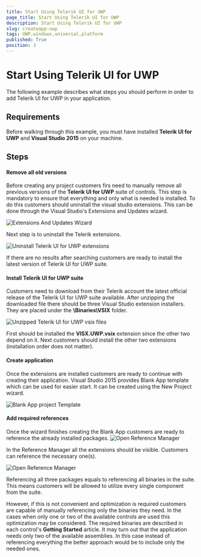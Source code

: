 ```yaml
---
title: Start Using Telerik UI for UWP
page_title: Start Using Telerik UI for UWP
description: Start Using Telerik UI for UWP
slug: createapp-uwp
tags: UWP,windows,universal,platform
published: True
position: 3
---
```


# Start Using Telerik UI for UWP

The following example describes what steps you should perform in order to add Telerik UI for UWP in your application.

## Requirements
Before walking through this example, you must have installed **Telerik UI for UWP** and **Visual Studio 2015** on your machine.

## Steps

#### Remove all old versions

Before creating any project customers firs need to manually remove all previous versions of the **Telerik UI for UWP** suite of controls. This step is mandatory to ensure that everything and only what is needed is installed. To do this customers should uninstall the visual studio extensions. This can be done through the Visual Studio's Extensions and Updates wizard.

![Extensions And Updates Wizard](images/extensionsandupdateswizard.png)

Next step is to uninstall the Telerik extensions.

![Uninstall Telerik UI for UWP extensions](images/uninstalltelerikvsixforuwp.png)

If there are no results after searching customers are ready to install the latest version of Telerik UI for UWP suite.

#### Install Telerik UI for UWP suite

Customers need to download from their Telerik account the latest official release of the Telerik UI for UWP suite available. After unzipping the downloaded file there should be three Visual Studio extension installers. They are placed under the **\Binaries\VSIX** folder.

![Unzipped Telerik UI for UWP vsix files](images/vsixextensionsforuwp.png)

First should be installed the **VISX.UWP.vsix** extension since the other two depend on it. Next customers should install the other two extensions (installation order does not matter).

#### Create application

Once the extensions are installed customers are ready to continue with creating their application. Visual Studio 2015 provides Blank App template which can be used for easier start. It can be created using the New Project wizard.

![Blank App project Template](images/newprojectblankapp.png)

#### Add required references

Once the wizard finishes creating the Blank App customers are ready to reference the already installed packages. 
![Open Reference Manager](images/openreferencemanager.png)

In the Reference Manager all the extensions should be visible. Customers can reference the necessary one(s).

![Open Reference Manager](images/addreferences.png)

Referencing all three packages equals to referencing all binaries in the suite. This means customers will be allowed to utilize every single component from the suite. 

However, if this is not convenient and optimization is required customers are capable of manually referencing only the binaries they need. In the cases when only one or two of the available controls are used this optimization may be considered. The required binaries are described in each control's **Getting Started** article. It may turn out that the application needs only two of the available assemblies. In this case instead of referencing everything the better approach would be to include only the needed ones.